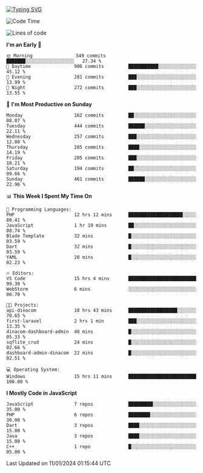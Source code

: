 [![Typing SVG](https://readme-typing-svg.herokuapp.com?font=Fira+Code&pause=1000&color=F7F7F7&random=false&width=435&lines=Hi+%F0%9F%91%8B%2C+I'm+Rafiu+Sidqi;I+Love+React+%F0%9F%98%8D)](https://git.io/typing-svg)
<!--START_SECTION:waka-->
![Code Time](http://img.shields.io/badge/Code%20Time-72%20hrs%2053%20mins-blue)

![Lines of code](https://img.shields.io/badge/From%20Hello%20World%20I%27ve%20Written-500.4%20thousand%20lines%20of%20code-blue)

**I'm an Early 🐤** 

```text
🌞 Morning                549 commits         ███████░░░░░░░░░░░░░░░░░░   27.34 % 
🌆 Daytime                906 commits         ███████████░░░░░░░░░░░░░░   45.12 % 
🌃 Evening                281 commits         ███░░░░░░░░░░░░░░░░░░░░░░   13.99 % 
🌙 Night                  272 commits         ███░░░░░░░░░░░░░░░░░░░░░░   13.55 % 
```
📅 **I'm Most Productive on Sunday** 

```text
Monday                   162 commits         ██░░░░░░░░░░░░░░░░░░░░░░░   08.07 % 
Tuesday                  444 commits         ██████░░░░░░░░░░░░░░░░░░░   22.11 % 
Wednesday                257 commits         ███░░░░░░░░░░░░░░░░░░░░░░   12.80 % 
Thursday                 285 commits         ████░░░░░░░░░░░░░░░░░░░░░   14.19 % 
Friday                   205 commits         ███░░░░░░░░░░░░░░░░░░░░░░   10.21 % 
Saturday                 194 commits         ██░░░░░░░░░░░░░░░░░░░░░░░   09.66 % 
Sunday                   461 commits         ██████░░░░░░░░░░░░░░░░░░░   22.96 % 
```


📊 **This Week I Spent My Time On** 

```text
💬 Programming Languages: 
PHP                      12 hrs 12 mins      ████████████████████░░░░░   80.41 % 
JavaScript               1 hr 19 mins        ██░░░░░░░░░░░░░░░░░░░░░░░   08.74 % 
Blade Template           32 mins             █░░░░░░░░░░░░░░░░░░░░░░░░   03.59 % 
Dart                     32 mins             █░░░░░░░░░░░░░░░░░░░░░░░░   03.59 % 
YAML                     20 mins             █░░░░░░░░░░░░░░░░░░░░░░░░   02.23 % 

🔥 Editors: 
VS Code                  15 hrs 4 mins       █████████████████████████   99.30 % 
WebStorm                 6 mins              ░░░░░░░░░░░░░░░░░░░░░░░░░   00.70 % 

🐱‍💻 Projects: 
api-dinacom              10 hrs 43 mins      ██████████████████░░░░░░░   70.65 % 
first-laravel            2 hrs 1 min         ███░░░░░░░░░░░░░░░░░░░░░░   13.35 % 
dinacom-dashboard-admin  48 mins             █░░░░░░░░░░░░░░░░░░░░░░░░   05.33 % 
sqflite_crud             24 mins             █░░░░░░░░░░░░░░░░░░░░░░░░   02.66 % 
dashboard-admin-dinacom  22 mins             █░░░░░░░░░░░░░░░░░░░░░░░░   02.51 % 

💻 Operating System: 
Windows                  15 hrs 11 mins      █████████████████████████   100.00 % 
```

**I Mostly Code in JavaScript** 

```text
JavaScript               7 repos             █████████░░░░░░░░░░░░░░░░   35.00 % 
PHP                      6 repos             ████████░░░░░░░░░░░░░░░░░   30.00 % 
Dart                     3 repos             ████░░░░░░░░░░░░░░░░░░░░░   15.00 % 
Java                     3 repos             ████░░░░░░░░░░░░░░░░░░░░░   15.00 % 
C++                      1 repo              █░░░░░░░░░░░░░░░░░░░░░░░░   05.00 % 
```




 Last Updated on 11/01/2024 01:15:44 UTC
<!--END_SECTION:waka-->
